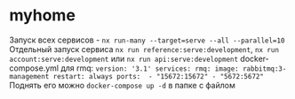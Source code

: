 # myhome

Запуск всех сервисов - `nx run-many --target=serve --all --parallel=10`
Отдельный запуск сервиса `nx run reference:serve:development`, `nx run account:serve:development` или `nx run api:serve:development`
docker-compose.yml для rmq:
`
version: '3.1'
services:
  rmq:
    image: rabbitmq:3-management
    restart: always
    ports: 
      - "15672:15672"
      - "5672:5672"
`
Поднять его можно `docker-compose up -d` в папке с файлом
